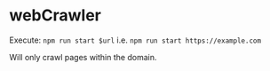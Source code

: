 # webCrawler
Execute: `npm run start $url` i.e. `npm run start https://example.com`

Will only crawl pages within the domain.